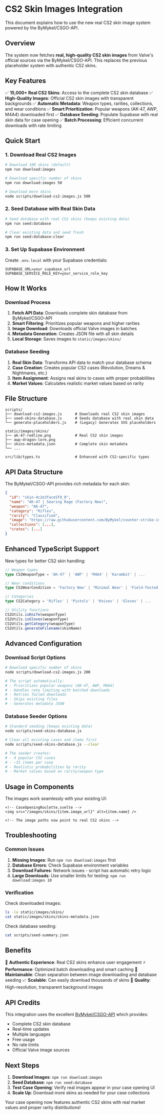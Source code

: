 # CS2 Skin Images Integration

This document explains how to use the new real CS2 skin image system powered by the ByMykel/CSGO-API.

## Overview

The system now fetches **real, high-quality CS2 skin images** from Valve's official sources via the ByMykel/CSGO-API. This replaces the previous placeholder system with authentic CS2 skins.

## Key Features

✅ **15,000+ Real CS2 Skins**: Access to the complete CS2 skin database
✅ **High-Quality Images**: Official CS2 skin images with transparent backgrounds
✅ **Automatic Metadata**: Weapon types, rarities, collections, and wear conditions
✅ **Smart Prioritization**: Popular weapons (AK-47, AWP, M4A4) downloaded first
✅ **Database Seeding**: Populate Supabase with real skin data for case opening
✅ **Batch Processing**: Efficient concurrent downloads with rate limiting

## Quick Start

### 1. Download Real CS2 Images

```bash
# Download 100 skins (default)
npm run download:images

# Download specific number of skins
npm run download:images 50

# Download more skins
node scripts/download-cs2-images.js 500
```

### 2. Seed Database with Real Skin Data

```bash
# Seed database with real CS2 skins (keeps existing data)
npm run seed:database

# Clear existing data and seed fresh
npm run seed:database:clear
```

### 3. Set Up Supabase Environment

Create `.env.local` with your Supabase credentials:

```env
SUPABASE_URL=your_supabase_url
SUPABASE_SERVICE_ROLE_KEY=your_service_role_key
```

## How It Works

### Download Process

1. **Fetch API Data**: Downloads complete skin database from ByMykel/CSGO-API
2. **Smart Filtering**: Prioritizes popular weapons and higher rarities
3. **Image Download**: Downloads official Valve images in batches
4. **Metadata Generation**: Creates JSON file with all skin details
5. **Local Storage**: Saves images to `static/images/skins/`

### Database Seeding

1. **Real Skin Data**: Transforms API data to match your database schema
2. **Case Creation**: Creates popular CS2 cases (Revolution, Dreams & Nightmares, etc.)
3. **Item Assignment**: Assigns real skins to cases with proper probabilities
4. **Market Values**: Calculates realistic market values based on rarity

## File Structure

```
scripts/
├── download-cs2-images.js      # Downloads real CS2 skin images
├── seed-skins-database.js      # Seeds database with real skin data
└── generate-placeholders.js    # (Legacy) Generates SVG placeholders

static/images/skins/
├── ak-47-redline.png           # Real CS2 skin images
├── awp-dragon-lore.png
├── skins-metadata.json         # Complete skin metadata
└── ...

src/lib/types.ts                # Enhanced with CS2-specific types
```

## API Data Structure

The ByMykel/CSGO-API provides rich metadata for each skin:

```json
{
  "id": "skin-4c2e3face5fd_0",
  "name": "AK-47 | Searing Rage (Factory New)",
  "weapon": "AK-47",
  "category": "Rifles",
  "rarity": "Classified",
  "image": "https://raw.githubusercontent.com/ByMykel/counter-strike-image-tracker/...",
  "collections": [...],
  "crates": [...]
}
```

## Enhanced TypeScript Support

New types for better CS2 skin handling:

```typescript
// Weapon types
type CS2WeaponType = 'AK-47' | 'AWP' | 'M4A4' | 'Karambit' | ...

// Wear conditions
type CS2WearCondition = 'Factory New' | 'Minimal Wear' | 'Field-Tested' | 'Well-Worn' | 'Battle-Scarred'

// Categories
type CS2Category = 'Rifles' | 'Pistols' | 'Knives' | 'Gloves' | ...

// Utility functions
CS2Utils.isKnife(weaponType)
CS2Utils.isGloves(weaponType)
CS2Utils.getCategory(weaponType)
CS2Utils.generateFilename(skinName)
```

## Advanced Configuration

### Download Script Options

```bash
# Download specific number of skins
node scripts/download-cs2-images.js 200

# The script automatically:
# - Prioritizes popular weapons (AK-47, AWP, M4A4)
# - Handles rate limiting with batched downloads
# - Retries failed downloads
# - Skips existing files
# - Generates metadata JSON
```

### Database Seeder Options

```bash
# Standard seeding (keeps existing data)
node scripts/seed-skins-database.js

# Clear all existing cases and items first
node scripts/seed-skins-database.js --clear

# The seeder creates:
# - 4 popular CS2 cases
# - ~15 items per case
# - Realistic probabilities by rarity
# - Market values based on rarity/weapon type
```

## Usage in Components

The images work seamlessly with your existing UI:

```svelte
<!-- CaseOpeningRoulette.svelte -->
<img src="/images/skins/{item.image_url}" alt={item.name} />

<!-- The image paths now point to real CS2 skins -->
```

## Troubleshooting

### Common Issues

1. **Missing Images**: Run `npm run download:images` first
2. **Database Errors**: Check Supabase environment variables
3. **Download Failures**: Network issues - script has automatic retry logic
4. **Large Downloads**: Use smaller limits for testing: `npm run download:images 10`

### Verification

Check downloaded images:
```bash
ls -la static/images/skins/
cat static/images/skins/skins-metadata.json
```

Check database seeding:
```bash
cat scripts/seed-summary.json
```

## Benefits

🎯 **Authentic Experience**: Real CS2 skins enhance user engagement
⚡ **Performance**: Optimized batch downloading and smart caching
🔧 **Maintainable**: Clean separation between image downloading and database seeding
📈 **Scalable**: Can easily download thousands of skins
🎨 **Quality**: High-resolution, transparent background images

## API Credits

This integration uses the excellent [ByMykel/CSGO-API](https://github.com/ByMykel/CSGO-API) which provides:
- Complete CS2 skin database
- Real-time updates
- Multiple languages
- Free usage
- No rate limits
- Official Valve image sources

## Next Steps

1. **Download Images**: `npm run download:images`
2. **Seed Database**: `npm run seed:database`
3. **Test Case Opening**: Verify real images appear in your case opening UI
4. **Scale Up**: Download more skins as needed for your case collections

Your case opening now features authentic CS2 skins with real market values and proper rarity distributions!